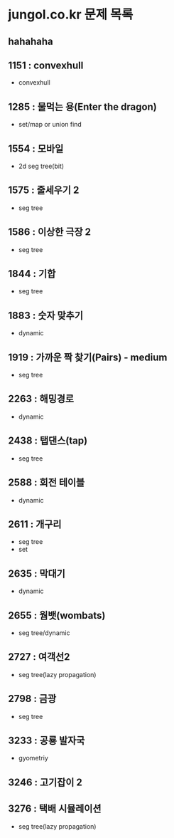 jungol.co.kr 문제 목록
=====================

hahahaha
----------------

## 1151 : convexhull
- convexhull

## 1285 : 물먹는 용(Enter the dragon)
- set/map or union find

## 1554 : 모바일
- 2d seg tree(bit)

## 1575 : 줄세우기 2
- seg tree

## 1586 : 이상한 극장 2
- seg tree

## 1844 : 기합
- seg tree

## 1883 : 숫자 맞추기
- dynamic

## 1919 : 가까운 짝 찾기(Pairs) - medium
- seg tree

## 2263 : 해밍경로
- dynamic

## 2438 : 탭댄스(tap)
- seg tree

## 2588 : 회전 테이블
- dynamic

## 2611 : 개구리
- seg tree
- set

## 2635 : 막대기
- dynamic

## 2655 : 웜뱃(wombats)
- seg tree/dynamic

## 2727 : 여객선2
- seg tree(lazy propagation)

## 2798 : 금광
- seg tree

## 3233 : 공룡 발자국
- gyometriy

## 3246 : 고기잡이 2

## 3276 : 택배 시뮬레이션
- seg tree(lazy propagation)

